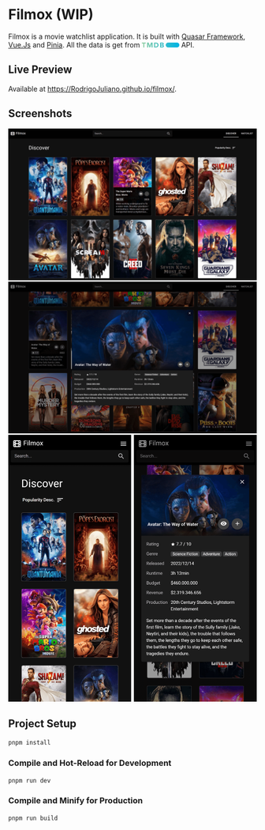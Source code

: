 # Filmox (WIP)

Filmox is a movie watchlist application. It is built with [Quasar Framework](https://quasar.dev/), [Vue.Js](https://vuejs.org) and [Pinia](https://pinia.vuejs.org/). All the data is get from [<img src="src/assets/tmdb-logo.svg" height="10" alt="TMDb Logo">](https://www.themoviedb.org/) API.

## Live Preview

Available at https://RodrigoJuliano.github.io/filmox/.

## Screenshots

![Filmox Discover](.github/screenshot_1.png)
![Filmox Movie Details](.github/screenshot_2.png)
![Filmox mobile](.github/screenshot_mobile.png)

## Project Setup

```sh
pnpm install
```

### Compile and Hot-Reload for Development

```sh
pnpm run dev
```

### Compile and Minify for Production

```sh
pnpm run build
```
